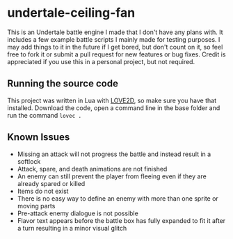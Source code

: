 # undertale-ceiling-fan

This is an Undertale battle engine I made that I don't have any plans with. It includes a few example battle scripts I mainly made for testing purposes. I may add things to it in the future if I get bored, but don't count on it, so feel free to fork it or submit a pull request for new features or bug fixes. Credit is appreciated if you use this in a personal project, but not required.

## Running the source code

This project was written in Lua with [LOVE2D](https://love2d.org/), so make sure you have that installed. Download the code, open a command line in the base folder and run the command `lovec .`

## Known Issues

- Missing an attack will not progress the battle and instead result in a softlock
- Attack, spare, and death animations are not finished
- An enemy can still prevent the player from fleeing even if they are already spared or killed
- Items do not exist
- There is no easy way to define an enemy with more than one sprite or moving parts
- Pre-attack enemy dialogue is not possible
- Flavor text appears before the battle box has fully expanded to fit it after a turn resulting in a minor visual glitch